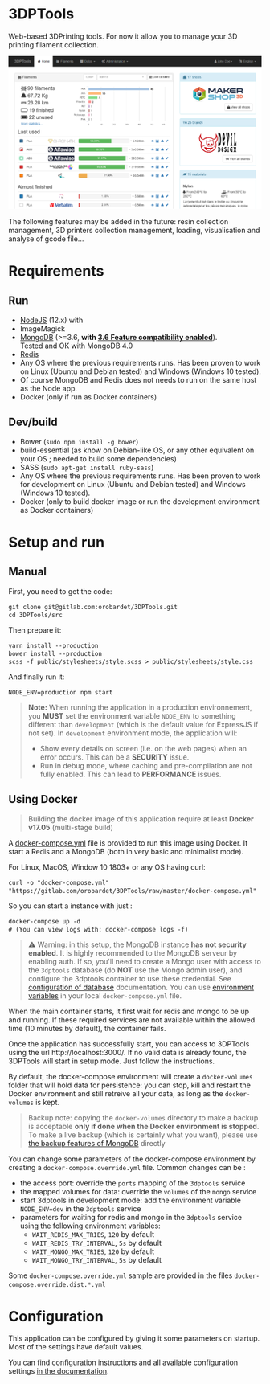# 3DPTools

Web-based 3DPrinting tools. For now it allow you to manage your 3D printing filament collection.

![3DPTools homepage](doc/en/homepage.png "3DPTools homepage")

The following features may be added in the future: resin collection management, 3D printers collection management, 
loading, visualisation and analyse of gcode file...

# Requirements

## Run

- [NodeJS](https://nodejs.org/) (12.x) with 
- ImageMagick
- [MongoDB](https://www.mongodb.com/) (>=3.6, **with [3.6 Feature compatibility enabled](https://docs.mongodb.com/manual/reference/command/setFeatureCompatibilityVersion/)**).  
  Tested and OK with MongoDB 4.0
- [Redis](http://redis.io/)
- Any OS where the previous requirements runs. Has been proven to work on Linux (Ubuntu and Debian tested) and Windows (Windows 10 tested).
- Of course MongoDB and Redis does not needs to run on the same host as the Node app.
- Docker (only if run as Docker containers)

## Dev/build

- Bower (`sudo npm install -g bower`)
- build-essential (as know on Debian-like OS, or any other equivalent on your OS ; needed to build some dependencies)
- SASS (`sudo apt-get install ruby-sass`)
- Any OS where the previous requirements runs. Has been proven to work for development on Linux (Ubuntu and Debian tested) and Windows (Windows 10 tested).
- Docker (only to build docker image or run the development environment as Docker containers)

# Setup and run

## Manual

First, you need to get the code:

```shell
git clone git@gitlab.com:orobardet/3DPTools.git
cd 3DPTools/src
```

Then prepare it:

```shell
yarn install --production
bower install --production
scss -f public/stylesheets/style.scss > public/stylesheets/style.css
```

And finally run it:

```shell
NODE_ENV=production npm start
```
> **Note:** When running the application in a production environnement, you **MUST** set the environment variable 
> `NODE_ENV` to something different than `development` (which is the default value for ExpressJS if not set). 
> In `development` environment mode, the application will:
> - Show every details on screen (i.e. on the web pages) when an error occurs. This can be a **SECURITY** issue.
> - Run in debug mode, where caching and pre-compilation are not fully enabled. This can lead to **PERFORMANCE** issues.

## Using Docker

> Building the docker image of this application require at least **Docker v17.05** (multi-stage build)

A [docker-compose.yml](docker-compose.yml) file is provided to run this image using Docker. 
It start a Redis and a MongoDB (both in very basic and minimalist mode).

For Linux, MacOS, Window 10 1803+ or any OS having curl:

```shell
curl -o "docker-compose.yml" "https://gitlab.com/orobardet/3DPTools/raw/master/docker-compose.yml"
```

So you can start a instance with just :

```shell
docker-compose up -d
# (You can view logs with: docker-compose logs -f)
```

> ⚠ Warning: in this setup, the MongoDB instance **has not security enabled**.
> It is highly recommended to the MongoDB serveur by enabling auth. If so, you'll need to create a Mongo user with 
> access to the `3dptools` database (do **NOT** use the Mongo admin user), and configure the 3dptools container to use
> these credential. See [configuration of database](doc/en/configuration.md#database) documentation. You can use
> [environment variables](doc/en/configuration.md#environment-variables) in your local `docker-compose.yml` file.

When the main container starts, it first wait for redis and mongo to be up and running.
If these required services are not available within the allowed time (10 minutes by default), the container fails. 

Once the application has successfully start, you can access to 3DPTools using the url http://localhost:3000/. 
If no valid data is already found, the 3DPTools will start in setup mode. Just follow the instructions.

By default, the docker-compose environment will create a `docker-volumes` folder that will hold data for persistence: 
you can stop, kill and restart the Docker environment and still retreive all your data, as long as the `docker-volumes` is kept.

> Backup note: copying the `docker-volumes` directory to make a backup is acceptable 
> **only if done when the Docker environment is stopped**. To make a live backup (which is certainly what you want), 
> please use [the backup features of MongoDB](https://docs.mongodb.com/v3.2/core/backups/) directly

You can change some parameters of the docker-compose environment by creating a `docker-compose.override.yml` file. 
Common changes can be :
- the access port: override the `ports` mapping of the `3dptools` service
- the mapped volumes for data: override the `volumes` of the `mongo` service
- start 3dptools in development mode: add the environment variable `NODE_ENV=dev` in the `3dptools` service
- parameters for waiting for redis and mongo in the `3dptools` service using the following environment variables:
  - `WAIT_REDIS_MAX_TRIES`, `120` by default
  - `WAIT_REDIS_TRY_INTERVAL`, `5s` by default
  - `WAIT_MONGO_MAX_TRIES`, `120` by default
  - `WAIT_MONGO_TRY_INTERVAL`, `5s` by default

Some `docker-compose.override.yml` sample are provided in the files `docker-compose.override.dist.*.yml`

# Configuration

This application can be configured by giving it some parameters on startup. Most of the settings have default values. 

You can find configuration instructions and all available configuration settings [in the documentation](doc/en/configuration.md).

